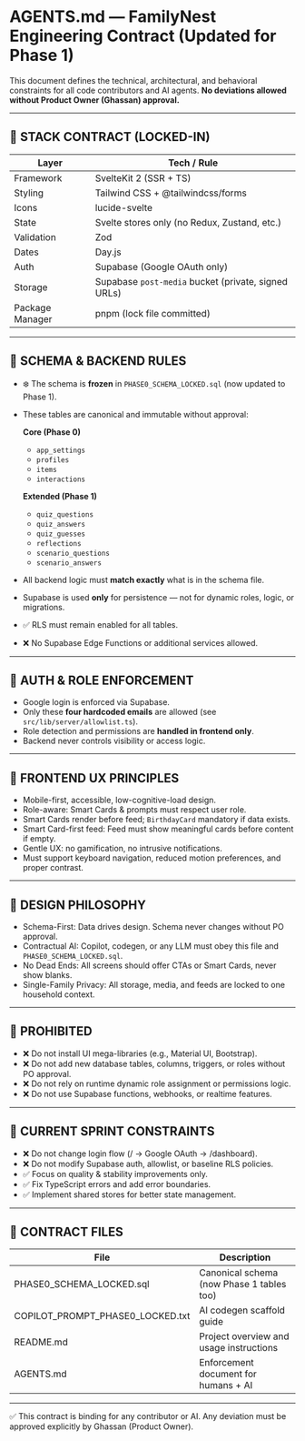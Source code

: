 # AGENTS.md — FamilyNest Engineering Contract (Updated for Phase 1)

This document defines the technical, architectural, and behavioral constraints for all code contributors and AI agents. **No deviations allowed without Product Owner (Ghassan) approval.**

---

## 🔧 STACK CONTRACT (LOCKED-IN)

| Layer           | Tech / Rule                                        |
|-----------------|----------------------------------------------------|
| Framework       | SvelteKit 2 (SSR + TS)                             |
| Styling         | Tailwind CSS + @tailwindcss/forms                  |
| Icons           | lucide-svelte                                      |
| State           | Svelte stores only (no Redux, Zustand, etc.)       |
| Validation      | Zod                                                |
| Dates           | Day.js                                             |
| Auth            | Supabase (Google OAuth only)                       |
| Storage         | Supabase `post-media` bucket (private, signed URLs)|
| Package Manager | pnpm (lock file committed)                         |

---

## 🧱 SCHEMA & BACKEND RULES

- ❄️ The schema is **frozen** in `PHASE0_SCHEMA_LOCKED.sql` (now updated to Phase 1).  
- These tables are canonical and immutable without approval:  

  **Core (Phase 0)**  
  - `app_settings`  
  - `profiles`  
  - `items`  
  - `interactions`  

  **Extended (Phase 1)**  
  - `quiz_questions`  
  - `quiz_answers`  
  - `quiz_guesses`  
  - `reflections`  
  - `scenario_questions`  
  - `scenario_answers`  

- All backend logic must **match exactly** what is in the schema file.  
- Supabase is used **only** for persistence — not for dynamic roles, logic, or migrations.  
- ✅ RLS must remain enabled for all tables.  
- ❌ No Supabase Edge Functions or additional services allowed.  

---

## 🔐 AUTH & ROLE ENFORCEMENT

- Google login is enforced via Supabase.  
- Only these **four hardcoded emails** are allowed (see `src/lib/server/allowlist.ts`).  
- Role detection and permissions are **handled in frontend only**.  
- Backend never controls visibility or access logic.  

---

## 🎨 FRONTEND UX PRINCIPLES

- Mobile-first, accessible, low-cognitive-load design.  
- Role-aware: Smart Cards & prompts must respect user role.  
- Smart Cards render before feed; `BirthdayCard` mandatory if data exists.  
- Smart Card-first feed: Feed must show meaningful cards before content if empty.  
- Gentle UX: no gamification, no intrusive notifications.  
- Must support keyboard navigation, reduced motion preferences, and proper contrast.  

---

## 🧠 DESIGN PHILOSOPHY

- Schema-First: Data drives design. Schema never changes without PO approval.  
- Contractual AI: Copilot, codegen, or any LLM must obey this file and `PHASE0_SCHEMA_LOCKED.sql`.  
- No Dead Ends: All screens should offer CTAs or Smart Cards, never show blanks.  
- Single-Family Privacy: All storage, media, and feeds are locked to one household context.  

---

## 🚫 PROHIBITED

- ❌ Do not install UI mega-libraries (e.g., Material UI, Bootstrap).  
- ❌ Do not add new database tables, columns, triggers, or roles without PO approval.  
- ❌ Do not rely on runtime dynamic role assignment or permissions logic.  
- ❌ Do not use Supabase functions, webhooks, or realtime features.  

---

## 🚧 CURRENT SPRINT CONSTRAINTS

- ❌ Do not change login flow (/ → Google OAuth → /dashboard).  
- ❌ Do not modify Supabase auth, allowlist, or baseline RLS policies.  
- ✅ Focus on quality & stability improvements only.  
- ✅ Fix TypeScript errors and add error boundaries.  
- ✅ Implement shared stores for better state management.  

---

## 📁 CONTRACT FILES

| File                          | Description                              |
|-------------------------------|------------------------------------------|
| PHASE0_SCHEMA_LOCKED.sql      | Canonical schema (now Phase 1 tables too)|
| COPILOT_PROMPT_PHASE0_LOCKED.txt | AI codegen scaffold guide              |
| README.md                     | Project overview and usage instructions |
| AGENTS.md                     | Enforcement document for humans + AI    |

---

✅ This contract is binding for any contributor or AI. Any deviation must be approved explicitly by Ghassan (Product Owner).  
